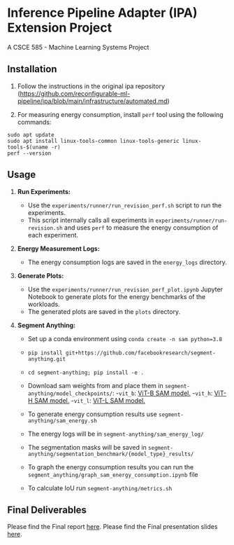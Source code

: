 # Inference Pipeline Adapter (IPA) Extension Project

A CSCE 585 - Machine Learning Systems Project

## Installation
1. Follow the instructions in the original ipa repository (https://github.com/reconfigurable-ml-pipeline/ipa/blob/main/infrastructure/automated.md) 

2. For measuring energy consumption, install `perf` tool using the following commands:
```
sudo apt update
sudo apt install linux-tools-common linux-tools-generic linux-tools-$(uname -r)
perf --version
```

## Usage

1. **Run Experiments:**
   - Use the `experiments/runner/run_revision_perf.sh` script to run the experiments.
   - This script internally calls all experiments in `experiments/runner/run-revision.sh` and uses `perf` to measure the energy consumption of each experiment.

2. **Energy Measurement Logs:**
   - The energy consumption logs are saved in the `energy_logs` directory.

3. **Generate Plots:**
   - Use the `experiments/runner/run_revision_perf_plot.ipynb` Jupyter Notebook to generate plots for the energy benchmarks of the workloads.
   - The generated plots are saved in the `plots` directory.


4. **Segment Anything:**
   - Set up a conda environment using `conda create -n sam python=3.8`
   - `pip install git+https://github.com/facebookresearch/segment-anything.git`
   - `cd segment-anything; pip install -e .`
   - Download sam weights from and place them in `segment-anything/model_checkpoints/`:
      -`vit_b`: [ViT-B SAM model.](https://dl.fbaipublicfiles.com/segment_anything/sam_vit_b_01ec64.pth)
      -`vit_h`: [ViT-H SAM model.](https://dl.fbaipublicfiles.com/segment_anything/sam_vit_h_4b8939.pth)
      -`vit_l`: [ViT-L SAM model.](https://dl.fbaipublicfiles.com/segment_anything/sam_vit_l_0b3195.pth)
   
   - To generate energy consumption results use `segment-anything/sam_energy.sh`
   - The energy logs will be in `segment-anything/sam_energy_log/`
   - The segmentation masks will be saved in `segment-anything/segmentation_benchmark/{model_type}_results/`
   - To graph the energy consumption results you can run the `segment_anything/graph_sam_energy_consumption.ipynb` file
   
   - To calculate IoU run `segment-anything/metrics.sh`

## Final Deliverables
Please find the Final report [here](FinalReport.pdf).
Please find the Final presentation slides [here](FinalPresentation.pdf).